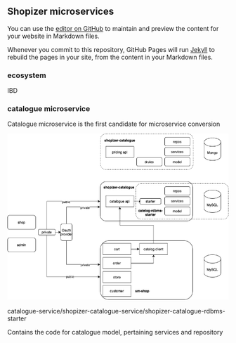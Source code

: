 ## Shopizer microservices

You can use the [editor on GitHub](https://github.com/shopizer-ecommerce/shopizer-catalogue-service/edit/main/docs/index.md) to maintain and preview the content for your website in Markdown files.

Whenever you commit to this repository, GitHub Pages will run [Jekyll](https://jekyllrb.com/) to rebuild the pages in your site, from the content in your Markdown files.

### ecosystem

IBD

### catalogue microservice

Catalogue microservice is the first candidate for microservice conversion

![](img/microservices-catalogue.png)

catalogue-service/shopizer-catalogue-service/shopizer-catalogue-rdbms-starter

Contains the code for catalogue model, pertaining services and repository
